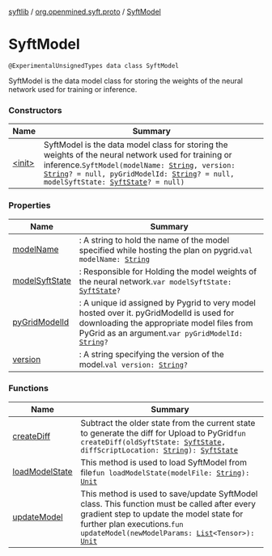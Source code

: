 [syftlib](../../index.md) / [org.openmined.syft.proto](../index.md) / [SyftModel](./index.md)

# SyftModel

`@ExperimentalUnsignedTypes data class SyftModel`

SyftModel is the data model class for storing the weights of the neural network used for
training or inference.

### Constructors

| Name | Summary |
|---|---|
| [&lt;init&gt;](-init-.md) | SyftModel is the data model class for storing the weights of the neural network used for training or inference.`SyftModel(modelName: `[`String`](https://kotlinlang.org/api/latest/jvm/stdlib/kotlin/-string/index.html)`, version: `[`String`](https://kotlinlang.org/api/latest/jvm/stdlib/kotlin/-string/index.html)`? = null, pyGridModelId: `[`String`](https://kotlinlang.org/api/latest/jvm/stdlib/kotlin/-string/index.html)`? = null, modelSyftState: `[`SyftState`](../-syft-state/index.md)`? = null)` |

### Properties

| Name | Summary |
|---|---|
| [modelName](model-name.md) | : A string to hold the name of the model specified while hosting the plan on pygrid.`val modelName: `[`String`](https://kotlinlang.org/api/latest/jvm/stdlib/kotlin/-string/index.html) |
| [modelSyftState](model-syft-state.md) | : Responsible for Holding the model weights of the neural network.`var modelSyftState: `[`SyftState`](../-syft-state/index.md)`?` |
| [pyGridModelId](py-grid-model-id.md) | : A unique id assigned by Pygrid to very model hosted over it. pyGridModelId is used for downloading the appropriate model files from PyGrid as an argument.`var pyGridModelId: `[`String`](https://kotlinlang.org/api/latest/jvm/stdlib/kotlin/-string/index.html)`?` |
| [version](version.md) | : A string specifying the version of the model.`val version: `[`String`](https://kotlinlang.org/api/latest/jvm/stdlib/kotlin/-string/index.html)`?` |

### Functions

| Name | Summary |
|---|---|
| [createDiff](create-diff.md) | Subtract the older state from the current state to generate the diff for Upload to PyGrid`fun createDiff(oldSyftState: `[`SyftState`](../-syft-state/index.md)`, diffScriptLocation: `[`String`](https://kotlinlang.org/api/latest/jvm/stdlib/kotlin/-string/index.html)`): `[`SyftState`](../-syft-state/index.md) |
| [loadModelState](load-model-state.md) | This method is used to load SyftModel from file`fun loadModelState(modelFile: `[`String`](https://kotlinlang.org/api/latest/jvm/stdlib/kotlin/-string/index.html)`): `[`Unit`](https://kotlinlang.org/api/latest/jvm/stdlib/kotlin/-unit/index.html) |
| [updateModel](update-model.md) | This method is used to save/update SyftModel class. This function must be called after every gradient step to update the model state for further plan executions.`fun updateModel(newModelParams: `[`List`](https://kotlinlang.org/api/latest/jvm/stdlib/kotlin.collections/-list/index.html)`<Tensor>): `[`Unit`](https://kotlinlang.org/api/latest/jvm/stdlib/kotlin/-unit/index.html) |
